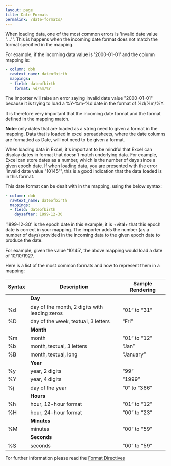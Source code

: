```yaml
---
layout: page
title: Date Formats
permalink: /date-formats/
---
```


When loading data, one of the most common errors is 'invalid date value "..."'. This is happens when the incoming date format does not match the format specified in the mapping.

For example, if the incoming data value is '2000-01-01' and the column mapping is:

```yaml
- column: dob
  rawtext_name: dateofbirth
  mappings:
  - field: dateofbirth
    format: %d/%m/%Y
```

The importer will raise an error saying invalid date value "2000-01-01" because it is trying to load a %Y-%m-%d date in the format of %d/%m/%Y.

It is therefore very important that the incoming date format and the format defined in the mapping match.

**Note**: only dates that are loaded as a string need to given a format in the mapping. Data that is loaded in excel spreadsheets, where the date columns are formatted as Date, will not need to be given a format.

When loading data in Excel, it's important to be mindful that Excel can display dates in format that doesn't match underlying data. For example, Excel can store dates as a number, which is the number of days since a given epoch date. If when loading data, you are presented with the error 'invalid date value "10145"', this is a good indication that the data loaded is in this format.

This date format can be dealt with in the mapping, using the below syntax:

```yaml
- column: dob
  rawtext_name: dateofbirth
  mappings:
  - field: dateofbirth
    daysafter: 1899-12-30
```

'1899-12-30' is the epoch date in this example, it is +vital+ that this epoch date is correct in your mapping. The importer adds the number (as a number of days) provided in the incoming data to the given epoch date to produce the date.

For example, given the value '10145', the above mapping would load a date of 10/10/1927.

Here is a list of the most common formats and how to represent them in a mapping:

|Syntax|Description|Sample Rendering|
|---|---|---|
||**Day**||
|%d |day of the month, 2 digits with leading zeros |“01” to “31”|
|%D |day of the week, textual, 3 letters |“Fri”|
||**Month**||
|%m |month |“01” to “12”|
|%b |month, textual, 3 letters |“Jan”|
|%B |month, textual, long |“January”|
||**Year**||
|%y |year, 2 digits |“99”|
|%Y |year, 4 digits |“1999”|
|%j |day of the year |“0” to “366”|
||**Hours**||
|%h |hour, 12-hour format |“01” to “12”|
|%H |hour, 24-hour format |“00” to “23”|
||**Minutes**||
|%M |minutes |“00” to “59”|
||**Seconds**||
|%S |seconds |“00” to “59”|

For further information please read the [Format Directives](http://apidock.com/ruby/DateTime/strftime)

